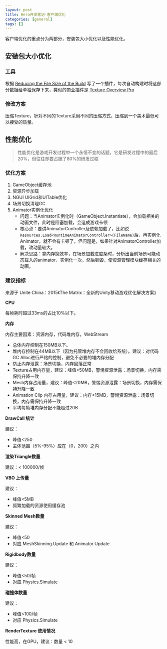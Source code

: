 ```yaml
---
layout: post
title: Hero开发笔记-客户端优化
categories: [general]
tags: []
---
```


客户端优化的重点分为两部分，安装包大小优化以及性能优化。

## 安装包大小优化 ##

### 工具 ###
根据 [Reducing the File Size of the Build](http://docs.unity3d.com/Manual/ReducingFilesize.html) 写了一个插件，每次自动构建时将这部分数据给单独保存下来，类似的商业插件是 [Texture Overview Pro](https://kharma.unity3d.com/en/#!/content/10832)

### 修改方案 ###

压缩Texture，针对不同的Texture采用不同的压缩方式，压缩到一个美术最低可以接受的质量。

## 性能优化 ##

> 性能优化是游戏开发过程中一个永恒不变的话题，它是研发过程中的最后20%，但往往却要占据了80%的研发过程

### 优化方案 ###

1. GameObject缓存池
1. 资源异步加载
1. NGUI UIGrid和UITable优化
1. 场景切换清理GC
1. Animator实例化优化
	* 问题：当Animator实例化时（GameObject.Instantiate），会加载相关的动画文件，此时是阻塞加载，会造成游戏卡顿
	* 核心点：要讲AnimatorController及依赖加载了，比如说`Resources.Load<RuntimeAnimatorController>(FileName)`后，再实例化Animator，就不会有卡顿了，但问题是，如果针对AnimatorController加载，改动量较大。
	* 解决思路：拿内存换效率，在场景加载进度条时，分析出当前场景可能动态载入的animator，实例化一次，然后销毁，使资源管理模块缓存相关的动画。


### 建议指标 ###

来源于 Unite China：2015《The Matrix：全新的Unity移动游戏优化解决方案》

**CPU**

每帧耗时超过33ms的占比10%以下。

**内存**

内存主要因素：资源内存，代码堆内存，WebStream

* 总体内存控制在150MB以下。
* 堆内存控制在44MB以下（因为托管堆内存不会回收给系统）。建议：对代码GC Alloc进行严格的控制，避免不必要的堆内存分配
* 防止内存泄露：场景切换，内存回落正常
* Texture占用内存量，建议：峰值<50MB，警惕资源泄露：场景切换，内存需保持升降一致
* Mesh内存占用量，建议：峰值<20MB，警惕资源泄露：场景切换，内存需保持升降一致
* Animation Clip 内存占用量，建议：内存<15MB，警惕资源泄露：场景切换，内存需保持升降一致
* 平均每帧堆内存分配不能超过20B

**DrawCall 统计**

建议：

* 峰值<250
* 主体范围（5%-95%）应在（0，200）之内

**渲染Triangle数量** 

建议：< 100000/帧

**VBO 上传量**

建议：

* 峰值<5MB
* 频繁加载的资源使用缓存池

**Skinned Mesh数量**

建议：

* 峰值<50
* 对应 MeshSkinning.Update 和 Animator.Update

**Rigidbody数量**

建议：

* 峰值<50/帧
* 对应 Physics.Simulate


**碰撞体数量**

建议：

* 峰值<100/帧
* 对应 Physics.Simulate

**RenderTexture 使用情况** 

性能高，在GPU，建议：数量 < 10

